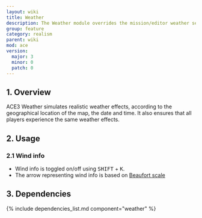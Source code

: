 ```yaml
---
layout: wiki
title: Weather
description: The Weather module overrides the mission/editor weather setting with a synchronized realistic weather simulation.
group: feature
category: realism
parent: wiki
mod: ace
version:
  major: 3
  minor: 0
  patch: 0
---
```


## 1. Overview
ACE3 Weather simulates realistic weather effects, according to the geographical location of the map, the date and time. It also ensures that all players experience the same weather effects.

## 2. Usage

### 2.1 Wind info
- Wind info is toggled on/off using <kbd>SHIFT</kbd> + <kbd>K</kbd>.
- The arrow representing wind info is based on [Beaufort scale](http://en.wikipedia.org/wiki/Beaufort_scale#Modern_scale)

## 3. Dependencies

{% include dependencies_list.md component="weather" %}
